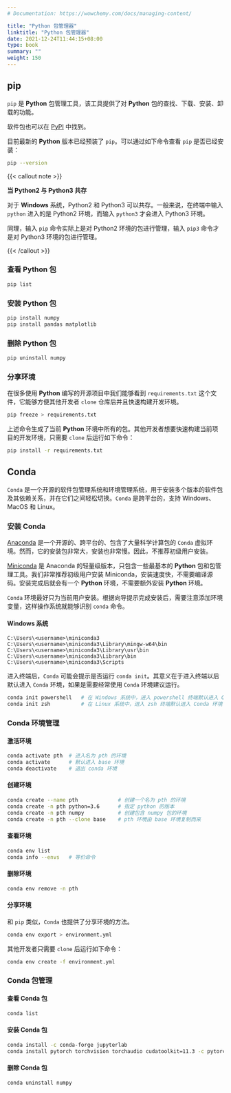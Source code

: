 ```yaml
---
# Documentation: https://wowchemy.com/docs/managing-content/

title: "Python 包管理器"
linktitle: "Python 包管理器"
date: 2021-12-24T11:44:15+08:00
type: book
summary: ""
weight: 150
---
```


<!--more-->

## pip

`pip` 是 **Python** 包管理工具，该工具提供了对 **Python** 包的查找、下载、安装、卸载的功能。

软件包也可以在 [PyPI](https://pypi.org/) 中找到。

目前最新的 **Python** 版本已经预装了 `pip`。可以通过如下命令查看 `pip` 是否已经安装：

```bash
pip --version
```

{{< callout note >}}

**当 Python2 与 Python3 共存**

对于 **Windows** 系统，Python2 和 Python3 可以共存。一般来说，在终端中输入 `python` 进入的是 Python2 环境，而输入 `python3` 才会进入 Python3 环境。

同理，输入 `pip` 命令实际上是对 Python2 环境的包进行管理，输入 `pip3` 命令才是对 Python3 环境的包进行管理。

{{< /callout >}}

### 查看 Python 包

```bash
pip list
```

### 安装 Python 包

```bash
pip install numpy
pip install pandas matplotlib
```

### 删除 Python 包

```bash
pip uninstall numpy
```

### 分享环境

在很多使用 **Python** 编写的开源项目中我们能够看到 `requirements.txt` 这个文件，它能够方便其他开发者 `clone` 仓库后并且快速构建开发环境。

```bash
pip freeze > requirements.txt
```

上述命令生成了当前 **Python** 环境中所有的包。其他开发者想要快速构建当前项目的开发环境，只需要 `clone` 后运行如下命令：

```bash
pip install -r requirements.txt
```

## Conda

`Conda` 是一个开源的软件包管理系统和环境管理系统，用于安装多个版本的软件包及其依赖关系，并在它们之间轻松切换。`Conda` 是跨平台的，支持 Windows、MacOS 和 Linux。

### 安装 Conda

[Anaconda](https://www.anaconda.com/) 是一个开源的、跨平台的、包含了大量科学计算包的 `Conda` 虚拟环境。然而，它的安装包非常大，安装也非常慢。因此，不推荐初级用户安装。

[Miniconda](https://conda.io/en/latest/miniconda.html) 是 Anaconda 的轻量级版本，只包含一些最基本的 **Python** 包和包管理工具。我们非常推荐初级用户安装 Miniconda，安装速度快，不需要编译源码。安装完成后就会有一个 **Python** 环境，不需要额外安装 **Python** 环境。

`Conda` 环境最好只为当前用户安装。根据向导提示完成安装后，需要注意添加环境变量，这样操作系统就能够识别 `conda` 命令。

#### Windows 系统

```
C:\Users\<username>\miniconda3
C:\Users\<username>\miniconda3\Library\mingw-w64\bin
C:\Users\<username>\miniconda3\Library\usr\bin
C:\Users\<username>\miniconda3\Library\bin
C:\Users\<username>\miniconda3\Scripts
```

进入终端后，`Conda` 可能会提示是否运行 `conda init`。其意义在于进入终端以后默认进入 `Conda` 环境，如果是需要经常使用 `Conda` 环境建议运行。

```bash
conda init powershell   # 在 Windows 系统中，进入 powershell 终端默认进入 Conda 环境
conda init zsh          # 在 Linux 系统中，进入 zsh 终端默认进入 Conda 环境
```

### Conda 环境管理

#### 激活环境

```bash
conda activate pth  # 进入名为 pth 的环境
conda activate      # 默认进入 base 环境
conda deactivate    # 退出 conda 环境
```

#### 创建环境

```bash
conda create --name pth             # 创建一个名为 pth 的环境
conda create -n pth python=3.6      # 指定 python 的版本
conda create -n pth numpy           # 创建包含 numpy 包的环境
conda create -n pth --clone base    # pth 环境由 base 环境复制而来
```

#### 查看环境

```bash
conda env list
conda info --envs   # 等价命令
```

#### 删除环境

```bash
conda env remove -n pth
```

#### 分享环境

和 `pip` 类似，`Conda` 也提供了分享环境的方法。

```bash
conda env export > environment.yml
```

其他开发者只需要 `clone` 后运行如下命令：

```bash
conda env create -f environment.yml
```

### Conda 包管理

#### 查看 Conda 包

```bash
conda list
```

#### 安装 Conda 包

```bash
conda install -c conda-forge jupyterlab                                     # 安装 jupyterlab
conda install pytorch torchvision torchaudio cudatoolkit=11.3 -c pytorch    # 安装 PyTorch
```

#### 删除 Conda 包

```bash
conda uninstall numpy
```
